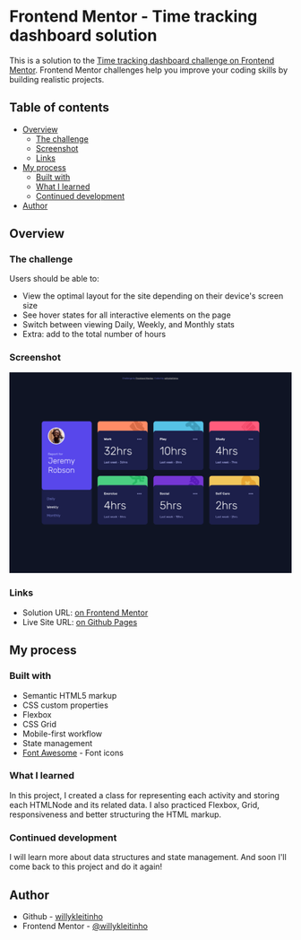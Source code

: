 # Frontend Mentor - Time tracking dashboard solution

This is a solution to the [Time tracking dashboard challenge on Frontend Mentor](https://www.frontendmentor.io/challenges/time-tracking-dashboard-UIQ7167Jw). Frontend Mentor challenges help you improve your coding skills by building realistic projects. 

## Table of contents

- [Overview](#overview)
  - [The challenge](#the-challenge)
  - [Screenshot](#screenshot)
  - [Links](#links)
- [My process](#my-process)
  - [Built with](#built-with)
  - [What I learned](#what-i-learned)
  - [Continued development](#continued-development)
- [Author](#author)

## Overview

### The challenge

Users should be able to:

- View the optimal layout for the site depending on their device's screen size
- See hover states for all interactive elements on the page
- Switch between viewing Daily, Weekly, and Monthly stats
- Extra: add to the total number of hours

### Screenshot

![](./screenshot.png)

### Links

- Solution URL: [on Frontend Mentor](https://www.frontendmentor.io/solutions/time-tracking-dashboard-with-css-grid-and-pure-js-state-management-F1eS-UyCU)
- Live Site URL: [on Github Pages](https://willykleitinho.github.io/time-tracking-dashboard/   )

## My process

### Built with

- Semantic HTML5 markup
- CSS custom properties
- Flexbox
- CSS Grid
- Mobile-first workflow
- State management
- [Font Awesome](https://fontawesome.com/) - Font icons

### What I learned

In this project, I created a class for representing each activity and storing each HTMLNode and its related data. I also practiced Flexbox, Grid, responsiveness and better structuring the HTML markup. 

### Continued development

I will learn more about data structures and state management. And soon I'll come back to this project and do it again!

## Author

- Github - [willykleitinho](https://github.com/willykleitinho)
- Frontend Mentor - [@willykleitinho](https://www.frontendmentor.io/profile/willykleitinho)
